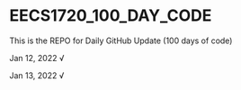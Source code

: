 # EECS1720_100_DAY_CODE
This is the REPO for Daily GitHub Update (100 days of code)

Jan 12, 2022 √

Jan 13, 2022 √
